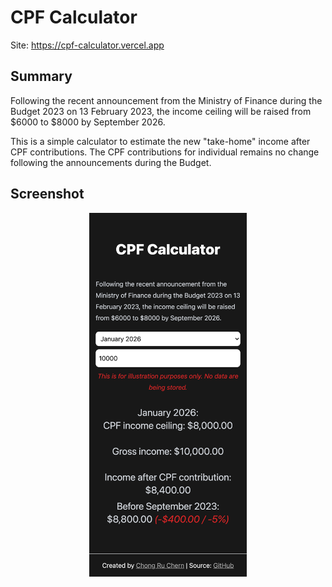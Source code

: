 # CPF Calculator
Site: https://cpf-calculator.vercel.app

## Summary
Following the recent announcement from the Ministry of Finance during the Budget 2023 on 13 February 2023, the income ceiling will be raised from $6000 to $8000 by September 2026.

This is a simple calculator to estimate the new "take-home" income after CPF contributions. The CPF contributions for individual remains no change following the announcements during the Budget.

## Screenshot
<p align="center">
    <img src="screenshot.png" width="50%" height="50%" alt="Screenshot">
</p>
